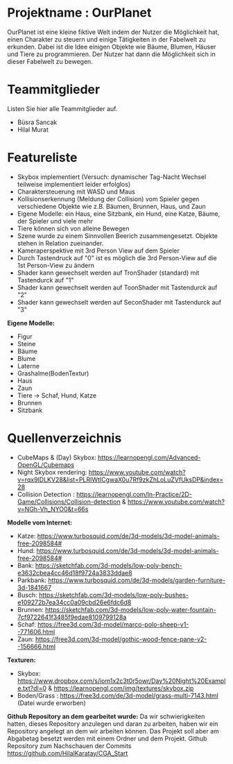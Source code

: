 # Projektname : OurPlanet
OurPlanet
ist eine kleine fiktive Welt indem der Nutzer die Möglichkeit hat, einen
Charakter zu steuern und einige Tätigkeiten in der Fabelwelt zu erkunden. Dabei ist die Idee 
einigen Objekte wie Bäume, Blumen, Häuser und Tiere zu programmieren.
Der Nutzer hat dann die Möglichkeit sich in dieser Fabelwelt zu bewegen.

# Teammitglieder
Listen Sie hier alle Teammitglieder auf.
- Büsra Sancak
- Hilal Murat

# Featureliste
- Skybox implementiert (Versuch: dynamischer Tag-Nacht Wechsel teilweise implementiert leider erfolglos)
- Charaktersteuerung mit WASD und Maus
- Kollisionserkennung (Meldung der Collision) vom Spieler gegen verschiedene Objekte wie z.B. Bäumen, Brunnen, Haus, und Zaun
- Eigene Modelle: ein Haus, eine Sitzbank, ein Hund, eine Katze, Bäume, der Spieler und viele mehr
- Tiere können sich von alleine Bewegen
- Szene wurde zu einem Sinnvollen Beerich zusammengesetzt. Objekte stehen in Relation zueinander.
- Kameraperspektive mit 3rd Person View auf dem Spieler
- Durch Tastendruck auf "0" ist es möglich die 3rd Person-View auf die 1st Person-View zu ändern
- Shader kann gewechselt werden auf TronShader (standard) mit Tastendurck auf "1"
- Shader kann gewechselt werden auf ToonShader mit Tastendurck auf "2"
- Shader kann gewechselt werden auf SeconShader mit Tastendurck auf "3"

**Eigene Modelle:**
- Figur
- Steine
- Bäume
- Blume
- Laterne
- Grashalme(BodenTextur)
- Haus
- Zaun
- Tiere -> Schaf, Hund, Katze
- Brunnen
- Sitzbank

# Quellenverzeichnis
- CubeMaps & (Day) Skybox: https://learnopengl.com/Advanced-OpenGL/Cubemaps
- Night Skybox rendering: https://www.youtube.com/watch?v=rqx9IDLKV28&list=PLRIWtICgwaX0u7Rf9zkZhLoLuZVfUksDP&index=28
- Collision Detection : https://learnopengl.com/In-Practice/2D-Game/Collisions/Collision-detection   &    https://www.youtube.com/watch?v=NGh-Vh_NYO0&t=66s

**Modelle vom Internet:**
- Katze: https://www.turbosquid.com/de/3d-models/3d-model-animals-free-2098584#
- Hund: https://www.turbosquid.com/de/3d-models/3d-model-animals-free-2098584# 
- Bank: https://sketchfab.com/3d-models/low-poly-bench-e3632cbea4cc46d18f9724a3833ddae8
- Parkbank: https://www.turbosquid.com/de/3d-models/garden-furniture-3d-1841667
- Busch: https://sketchfab.com/3d-models/low-poly-bushes-e109272b7ea34cc0a09cbd26e6fdc6d8
- Brunnen: https://sketchfab.com/3d-models/low-poly-water-fountain-7cf9722641f3485f9edae8109799128a
- Schaf: https://free3d.com/3d-model/marco-polo-sheep-v1--771606.html
- Zaun: https://free3d.com/3d-model/gothic-wood-fence-pane-v2--156666.html

**Texturen:**
- Skybox: https://www.dropbox.com/s/iom1x2c3t0r5owr/Day%20Night%20Example.txt?dl=0   &  https://learnopengl.com/img/textures/skybox.zip
- Boden/Grass : https://free3d.com/de/3d-model/grass-multi-7143.html  (Datei wurde erworben)

**Github Repository an dem gearbeitet wurde:**
Da wir schwierigkeiten hatten, dieses Repository anzulegen und daran zu arbeiten, haben wir ein Repository angelegt an dem wir arbeiten können.
Das Projekt soll aber am Abgabetag besetzt werden mit einem Ordner und dem Projekt.
Github Repository zum Nachschauen der Commits
https://github.com/HilalKaratay/CGA_Start
